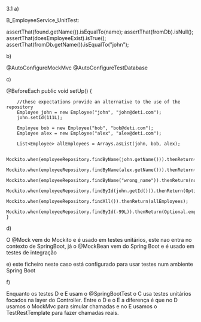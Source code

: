 3.1 a) 

B_EmployeeService_UnitTest:

assertThat(found.getName()).isEqualTo(name);
assertThat(fromDb).isNull();
assertThat(doesEmployeeExist).isTrue();
assertThat(fromDb.getName()).isEqualTo("john");



b)

@AutoConfigureMockMvc
@AutoConfigureTestDatabase


c)

   @BeforeEach
    public void setUp() {

        //these expectations provide an alternative to the use of the repository
        Employee john = new Employee("john", "john@deti.com");
        john.setId(111L);

        Employee bob = new Employee("bob", "bob@deti.com");
        Employee alex = new Employee("alex", "alex@deti.com");

        List<Employee> allEmployees = Arrays.asList(john, bob, alex);

        Mockito.when(employeeRepository.findByName(john.getName())).thenReturn(john);
        Mockito.when(employeeRepository.findByName(alex.getName())).thenReturn(alex);
        Mockito.when(employeeRepository.findByName("wrong_name")).thenReturn(null);
        Mockito.when(employeeRepository.findById(john.getId())).thenReturn(Optional.of(john));
        Mockito.when(employeeRepository.findAll()).thenReturn(allEmployees);
        Mockito.when(employeeRepository.findById(-99L)).thenReturn(Optional.empty());
    }


d)

O @Mock vem do Mockito e é usado em testes unitários, este nao entra no contexto de SpringBoot, já o @MockBean vem do Spring Boot e é usado em testes de integração

e)
este ficheiro neste caso está configurado para usar testes num ambiente Spring Boot

f)

Enquanto os testes D e E usam o @SpringBootTest o C usa testes unitários focados na layer do Controller. Entre o D e o E a diferença é que no D usamos o MockMvc para simular chamadas e no E usamos o TestRestTemplate para fazer chamadas reais.
